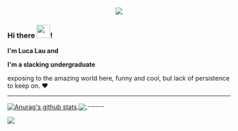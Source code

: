 
<h1 align="center"> <a href="https://sunguoqi.com/"> <img src="https://readme-typing-svg.herokuapp.com/?lines=console.log(%22Hello%2C%20World!%22);仰望星空，脚踏实地!&center=true&size=27"> </a> </h1>


### Hi there <img src="https://cdn.jsdelivr.net/gh/lucaxin/blog_img/wave.gif" width="30px">!

**I'm Luca Lau and**

**I'm a slacking undergraduate**

exposing to the amazing world here, funny and cool, but lack of persistence to keep on.  ❤️



------

<a href="https://github.com/anuraghazra/github-readme-stats">
  <img align="center" src="https://github-readme-stats.vercel.app/api?username=lucaxin&show_icons=true&include_all_commits=true&hide_title=true&theme=midnight-purple" alt="Anurag's github stats" />
</a>
<a href="https://github.com/anuraghazra/github-readme-stats">
  <img align="center" src="https://github-readme-stats.vercel.app/api/top-langs/?username=lucaxin&layout=compact&langs_count=6&theme=midnight-purple" />
</a>
------

![](https://count.getloli.com/get/@:github.lucaxin.readme?theme=gelbooru)
